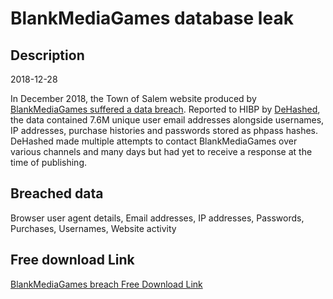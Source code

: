 # BlankMediaGames database leak

## Description

2018-12-28

In December 2018, the Town of Salem website produced by <a href="https://blog.dehashed.com/town-of-salem-blankmediagames-hacked/" target="_blank" rel="noopener">BlankMediaGames suffered a data breach</a>. Reported to HIBP by <a href="https://dehashed.com/" target="_blank" rel="noopener">DeHashed</a>, the data contained 7.6M unique user email addresses alongside usernames, IP addresses, purchase histories and passwords stored as phpass hashes. DeHashed made multiple attempts to contact BlankMediaGames over various channels and many days but had yet to receive a response at the time of publishing.

## Breached data

Browser user agent details, Email addresses, IP addresses, Passwords, Purchases, Usernames, Website activity

## Free download Link

[BlankMediaGames breach Free Download Link](https://tinyurl.com/2b2k277t)
